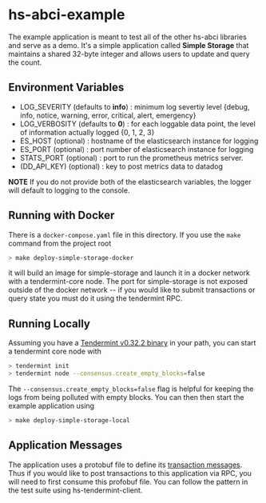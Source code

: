# hs-abci-example

The example application is meant to test all of the other hs-abci libraries and serve as a demo.
It's a simple application called **Simple Storage** that maintains a shared 32-byte integer and
allows users to update and query the count.

## Environment Variables
- LOG_SEVERITY (defaults to **info**) : minimum log severtiy level {debug, info, notice, warning, error, critical, alert, emergency}
- LOG_VERBOSITY (defaults to **0**) : for each loggable data point, the level of information actually logged {0, 1, 2, 3}
- ES_HOST (optional) : hostname of the elasticsearch instance for logging
- ES_PORT (optional) : port number of elasticsearch instance for logging
- STATS_PORT (optional) : port to run the prometheus metrics server.
- (DD_API_KEY) (optional) : key to post metrics data to datadog

**NOTE** If you do not provide both of the elasticsearch variables, the logger will default to logging to the console.

## Running with Docker
There is a `docker-compose.yaml` file in this directory. If you use the `make` command from the project root

```bash
> make deploy-simple-storage-docker
```

it will build an image for simple-storage and launch it in a docker network
with a tendermint-core node. The port for simple-storage is not exposed outside of the docker network --
if you would like to submit transactions or query state you must do it using the tendermint RPC.

## Running Locally
Assuming you have a [Tendermint v0.32.2 binary](https://github.com/tendermint/tendermint/releases/tag/v0.32.2) in your path, you can start a tendermint core node with

```bash
> tendermint init
> tendermint node --consensus.create_empty_blocks=false
```

The `--consensus.create_empty_blocks=false` flag is helpful for keeping the logs from being polluted with empty blocks. You can then then start the example application using

```bash
> make deploy-simple-storage-local
```

## Application Messages
The application uses a protobuf file to define its [transaction messages](https://github.com/f-o-a-m/hs-abci/blob/master/hs-abci-example/protos/simple-storage/messages.proto). Thus if you would like to post transactions to this application via RPC, you will need to first consume
this profobuf file. You can follow the pattern in the test suite using hs-tendermint-client.
